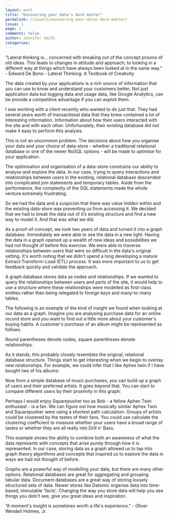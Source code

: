 ```yaml
---
layout: post
title: "Uncovering your data's dark matter"
permalink: /issue/1/uncovering-your-datas-dark-matter/
issue: 1
page: 1
comments: false
author: Jennifer Smith
categories:
---
```

"Lateral thinking is... concerned with breaking out of the concept prisons of old ideas. This leads to changes in attitude and approach; to looking in a different way at things which have always been looked at in the same way." - Edward De Bono - Lateral Thinking: A Textbook of Creativity

The data created by your applications is a rich source of information that you can use to know and understand your customers better. Not just application data but logging data and usage data, like Google Analytics, can be provide a competitive advantage if you can exploit them.

I was working with a client recently who wanted to do just that. They had several years worth of transactional data that they knew contained a lot of interesting information. Information about how their users interacted with the site and with each other. Unfortunately, their existing database did not make it easy to perform this analysis. 

This is not an uncommon problem. The decisions about how you organise your data and your choice of data-store - whether a traditional relational database or one of the newer NoSQL options - will be made to optimise for your application.

The optimisation and organisation of a data-store constrains our ability to analyse and explore the data. In our case, trying to query interactions and relationships between users in the existing, relational database descended into complicated join statements and temporary tables. Aside from the performance, the complexity of the SQL statements made the whole venture extremely frustrating.

So we had the data and a suspicion that there was value hidden within and the existing data-store was preventing us from accessing it. We decided that we had to break the data out of it’s existing structure and find a new way to model it. And that was what we did.

As a proof-of-concept, we took two years of data and turned it into a graph database. Immediately we were able to see the data in a new light. Having the data in a graph opened up a wealth of new ideas and possibilities we had not thought of before this exercise. We were able to traverse relationships between users that were so difficult in the data's original setting. It's worth noting that we didn't spend a long developing a mature Extract-Transform-Load (ETL) process. It was more important to us to get feedback quickly and validate the approach.

A graph database stores data as nodes and relationships. If we wanted to query the relationships between users and parts of the site, it would help to use a structure where these relationships were modelled as first-class entities rather than being relegated to foreign keys and many-to-many tables. 

The following is an example of the kind of insight we found when looking at our data as a graph. Imagine you are analysing purchase data for an online record store and you want to find out a little more about your customer's buying habits. A customer's purchase of an album might be represented as follows.

Round parentheses denote nodes, square parentheses denote relationships.

As it stands, this probably closely resembles the original, relational database structure. Things start to get interesting when we begin to overlay new relationships. For example, we could infer that I like Aphex twin if I have bought two of his albums:

Now from a simple database of music purchases, you can build up a graph of users and their preferred artists. It goes beyond that. You can start to compare different users by their proximity in this graph:

Perhaps I would enjoy Squarepusher too as Bob - a fellow Aphex Twin enthusiast - is a fan.
We can figure out how musically similar Aphex Twin and Squarepusher were using a shortest path calculation. Groups of artists could be clustered by the tastes of their fans. You could use calculate the clustering coefficient to measure whether your users have a broad range of tastes or whether they are all really into Drill n' Bass.

This example shows the ability to combine both an awareness of what the data represents with concepts that arise purely through how it is represented. In our case, storing data as a graph allowed us to tap into graph theory algorithms and concepts that inspired us to explore the data in ways we had not thought of before.

Graphs are a powerful way of modelling your data, but there are many other options. Relational databases are great for aggregating and grouping tabular data. Document databases are a great way of storing loosely structured sets of data. Newer stores like Datomic organise data into time-based, immutable 'facts'. Changing the way you store data will help you see things you didn't see, give you great ideas and inspiration. 

“A moment's insight is sometimes worth a life's experience.” - Oliver Wendell Holmes, Jr. 
